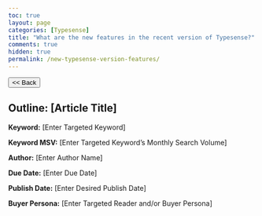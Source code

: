 ```yaml
---
toc: true
layout: page
categories: [Typesense]
title: "What are the new features in the recent version of Typesense?"
comments: true
hidden: true
permalink: /new-typesense-version-features/
---
```


<button class="back-button" onclick="window.history.back()"><< Back</button>

## Outline: [Article Title]

**Keyword:** [Enter Targeted Keyword]

**Keyword MSV:** [Enter Targeted Keyword’s Monthly Search Volume]

**Author:** [Enter Author Name]

**Due Date:** [Enter Due Date]

**Publish Date:** [Enter Desired Publish Date]

**Buyer Persona:** [Enter Targeted Reader and/or Buyer Persona]

<br>
